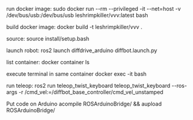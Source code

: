run docker image:
sudo docker run --rm --privileged -it --net=host -v /dev/bus/usb:/dev/bus/usb leshrimpkiller/vvv:latest bash

build docker image:
docker build -t leshrimpkiller/vvv .

source:
source install/setup.bash

launch robot:
ros2 launch diffdrive_arduino diffbot.launch.py

list container:
docker container ls

execute terminal in same container
docker exec -it <CONTAINER> bash

run teleop:
ros2 run teleop_twist_keyboard teleop_twist_keyboard --ros-args -r /cmd_vel:=/diffbot_base_controller/cmd_vel_unstamped

Put code on Arduino
acompile ROSArduinoBridge/ && aupload ROSArduinoBridge/